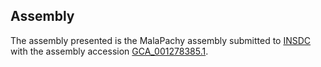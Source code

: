 

Assembly
--------

The assembly presented is the MalaPachy assembly submitted to
[INSDC](http://www.insdc.org) with the assembly accession
[GCA\_001278385.1](http://www.ebi.ac.uk/ena/data/view/GCA_001278385.1).
